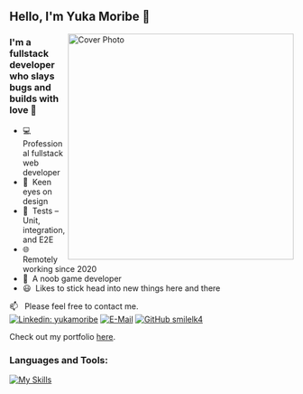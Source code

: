 ## Hello, I'm Yuka Moribe 👋

<img align="right" alt="Cover Photo" src="https://app-project-assets.s3.amazonaws.com/gh_image.jpg" width="400" />

### I'm a fullstack developer who slays bugs and builds with love 🧸

- 💻&nbsp; Professional fullstack web developer
- 👀&nbsp; Keen eyes on design
- 🧪&nbsp; Tests – Unit, integration, and E2E
- 🌐&nbsp; Remotely working since 2020
- 👾&nbsp; A noob game developer
- 😃&nbsp; Likes to stick head into new things here and there

📫 &nbsp; Please feel free to contact me.<br>
[![Linkedin: yukamoribe](https://img.shields.io/badge/-yukamoribe-blue?style=flat-square&logo=Linkedin&logoColor=white&link=https://www.linkedin.com/in/yuka-moribe-485962157/)](https://www.linkedin.com/in/yuka-moribe-485962157/)
<a href="mailto:yukamoribe@gmail.com">![E-Mail](https://img.shields.io/badge/email-2a8?style=flat-square&logo=gmail&logoColor=white)</a>
[![GitHub smilelk4](https://img.shields.io/github/followers/smilelk4?label=follow&style=social)](https://github.com/smilelk4)

Check out my portfolio [here](https://yukamoribe.com/).

### Languages and Tools:
[![My Skills](https://skillicons.dev/icons?i=js,ts,react,redux,html,css,python,cs,express,flask,docker,github,figma,nodejs,postgres,pug,regex,sass,unity,vite,vitest,yarn,prisma,sequelize,threejs,dotnet,aws,bash,ps,ai)](https://skillicons.dev)

